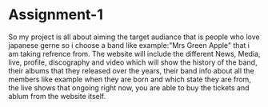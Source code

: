 # Assignment-1

So my project is all about aiming the target audiance that is people who love japanese gerne so i choose a band like example:"Mrs Green Apple" that i am taking refrence from. The website will include the different News, Media, live, profile, discography and video which will show the history of the band, their albums that they released over the years, their band info about all the members like example when they are born and which state they are from, the live shows that ongoing right now, you are able to buy the tickets and ablum from the website itself.

